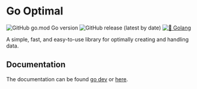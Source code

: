 # Go Optimal

![GitHub go.mod Go version](https://img.shields.io/github/go-mod/go-version/DaanV2/go-optimal)
![GitHub release (latest by date)](https://img.shields.io/github/v/release/DaanV2/go-optimal)
[![🐹 Golang](https://github.com/daanv2/go-optimal/actions/workflows/go-checks.yml/badge.svg)](https://github.com/daanv2/go-optimal/actions/workflows/go-checks.yml)

A simple, fast, and easy-to-use library for optimally creating and handling data.


## Documentation

The documentation can be found [go dev](https://pkg.go.dev/github.com/daanv2/go-optimal) or [here](https://github.com/daanv2/go-optimal/tree/main/doc).
